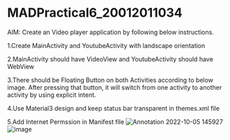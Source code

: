# MADPractical6_20012011034
AIM: Create an Video player application by following below instructions.

1.Create MainActivity and YoutubeActivity with landscape orientation

2.MainActivity should have VideoView and YoutubeActivity should have WebView

3.There should be Floating Button on both Activities according to below image. After pressing that button, it will switch from one activity to another activity by using explicit intent.

4.Use Material3 design and keep status bar transparent in themes.xml file

5.Add Internet Permssion in Manifest file
![Annotation 2022-10-05 145927](https://user-images.githubusercontent.com/111893603/194028507-aff6219a-1afe-48f6-a807-9c757fdbc42b.jpg)
![image](https://user-images.githubusercontent.com/111893603/194028611-7b57e6c8-91a3-420e-bfbd-2399556bba6b.png)
